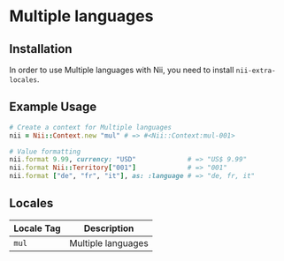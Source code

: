 <!-- This file has been generated. Source: languages/_template.md.erb -->

# Multiple languages

## Installation

In order to use Multiple languages with Nii, you need to install `nii-extra-locales`.

## Example Usage

``` ruby
# Create a context for Multiple languages
nii = Nii::Context.new "mul" # => #<Nii::Context:mul-001>

# Value formatting
nii.format 9.99, currency: "USD"             # => "US$ 9.99"
nii.format Nii::Territory["001"]             # => "001"
nii.format ["de", "fr", "it"], as: :language # => "de, fr, it"
```


## Locales

<table>
  <thead>
    <tr>
      <th>Locale Tag</th>
      <th>Description</th>
    </tr>
  </thead>
  <tbody>
    <tr>
      <td><code>mul</code></td>
      <td>Multiple languages</td>
    </tr>
  </tbody>
</table>

